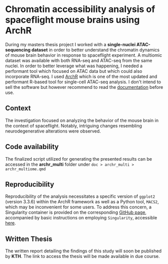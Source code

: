 # Chromatin accessibility analysis of spaceflight mouse brains using ArchR
During my masters thesis project I worked with a **single-nuclei ATAC-sequencing dataset** in order to better understand the chromatin dynamics of mouse brain behavior in response to spaceflight experiment.
A multiomic dataset was available with both RNA-seq and ATAC-seq from the same nuclei. In order to better leverage what was happening, I needed a performant tool which focused on ATAC data but which could also incorporate RNA-seq.
I used [ArchR](https://github.com/GreenleafLab/ArchR) which is one of the most updated and performant R-based tool for single-cell ATAC-seq analysis. I don't intend to sell the software but however recommend to read the [documentation](https://www.archrproject.com/) before use.

## Context
The investigation focused on analyzing the behavior of the mouse brain in the context of spaceflight. Notably, intriguing changes resembling neurodegenerative alterations were observed.

## Code availability
The finalized script utilized for generating the presented results can be accessed in the **archr_multi** folder under ```doc > archr_multi > archr_multiome.qmd```

## Reproducibility
Reproducibility of the analysis necessitates a specific version of ```ggplot2``` (version 3.3.6) within the ArchR framework as well as a Python tool, ```MACS2```, which may be inconvenient for some users. To address this concern, a Singularity container is provided on the corresponding [GitHub page](https://github.com/rmauron/Singularity/tree/main/ArchR), accompanied by basic instructions on employing ```Singularity```, accessible [here](https://github.com/rmauron/Singularity/tree/main).

## Written Thesis
The written report detailing the findings of this study will soon be published by **KTH**. The link to access the thesis will be made available in due course.
